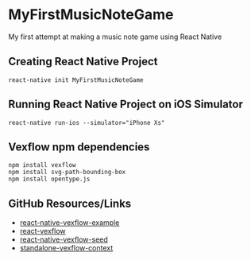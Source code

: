 # MyFirstMusicNoteGame
My first attempt at making a music note game using React Native
## Creating React Native Project
```react-native init MyFirstMusicNoteGame```
## Running React Native Project on iOS Simulator
```react-native run-ios --simulator="iPhone Xs"```
## Vexflow npm dependencies
```npm install react-native-svg
npm install vexflow
npm install svg-path-bounding-box
npm install opentype.js
```
## GitHub Resources/Links
- [react-native-vexflow-example](https://github.com/matt-gardner/react-native-vexflow-example)
- [react-vexflow](https://github.com/markacola/react-vexflow)
- [react-native-vexflow-seed](https://github.com/panarch/react-native-vexflow-seed)
- [standalone-vexflow-context](https://github.com/panarch/standalone-vexflow-context)
